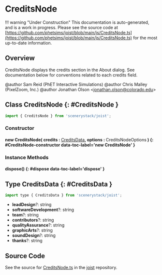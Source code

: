 # CreditsNode

!!! warning "Under Construction"
    This documentation is auto-generated, and is a work in progress. Please see the source code at
    [https://github.com/phetsims/joist/blob/main/js/CreditsNode.ts](https://github.com/phetsims/joist/blob/main/js/CreditsNode.ts) for the most up-to-date information.

## Overview

CreditsNode displays the credits section in the About dialog.
See documentation below for conventions related to each credits field.

@author Sam Reid (PhET Interactive Simulations)
@author Chris Malley (PixelZoom, Inc.)
@author Jonathan Olson &lt;jonathan.olson@colorado.edu&gt;

## Class CreditsNode {: #CreditsNode }


```js
import { CreditsNode } from 'scenerystack/joist';
```
### Constructor

#### new CreditsNode( credits : <span style="font-weight: 400;">[CreditsData](../joist/CreditsNode.md#CreditsData)</span>, options : <span style="font-weight: 400;">CreditsNodeOptions</span> ) {: #CreditsNode-constructor data-toc-label='new CreditsNode' }

### Instance Methods

#### dispose() {: #dispose data-toc-label='dispose' }



## Type CreditsData {: #CreditsData }


```js
import type { CreditsData } from 'scenerystack/joist';
```


- **leadDesign**?: <span style="color: hsla(calc(var(--md-hue) + 180deg),80%,40%,1);">string</span>
- **softwareDevelopment**?: <span style="color: hsla(calc(var(--md-hue) + 180deg),80%,40%,1);">string</span>
- **team**?: <span style="color: hsla(calc(var(--md-hue) + 180deg),80%,40%,1);">string</span>
- **contributors**?: <span style="color: hsla(calc(var(--md-hue) + 180deg),80%,40%,1);">string</span>
- **qualityAssurance**?: <span style="color: hsla(calc(var(--md-hue) + 180deg),80%,40%,1);">string</span>
- **graphicArts**?: <span style="color: hsla(calc(var(--md-hue) + 180deg),80%,40%,1);">string</span>
- **soundDesign**?: <span style="color: hsla(calc(var(--md-hue) + 180deg),80%,40%,1);">string</span>
- **thanks**?: <span style="color: hsla(calc(var(--md-hue) + 180deg),80%,40%,1);">string</span>




## Source Code

See the source for [CreditsNode.ts](https://github.com/phetsims/joist/blob/main/js/CreditsNode.ts) in the [joist](https://github.com/phetsims/joist) repository.
